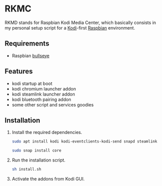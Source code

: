 # RKMC

RKMD stands for Raspbian Kodi Media Center, which basically consists in my personal setup script for a
[Kodi](https://kodi.wiki/view/HOW-TO:Install_Kodi_on_Raspberry_Pi)-first [Raspbian](https://www.raspberrypi.com/software/) environment.

## Requirements
- Raspbian [bullseye](https://www.raspberrypi.com/news/raspberry-pi-os-debian-bullseye/)

## Features
- kodi startup at boot
- kodi chromium launcher addon
- kodi steamlink launcher addon
- kodi bluetooth pairing addon
- some other script and services goodies

## Installation

1. Install the required dependencies.

   ```bash
   sudo apt install kodi kodi-eventclients-kodi-send snapd steamlink
   
   sudo snap install core
   ```

2. Run the installation script.

   ```bash
   sh install.sh
   ```
2. Activate the addons from Kodi GUI.
